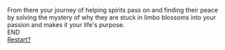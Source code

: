 From there your journey of helping spirits pass on and finding their peace by solving the mystery of why they are stuck in limbo blossoms into your passion and makes it your life's purpose.  
END  
[Restart?](../home.md)